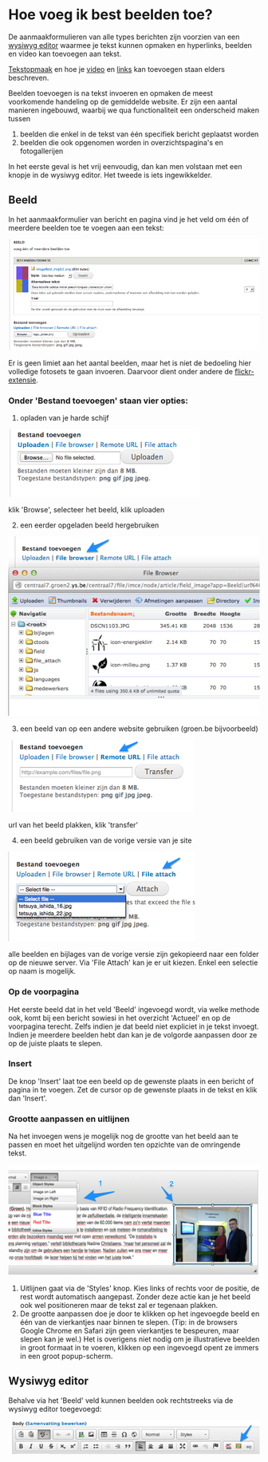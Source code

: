 # Hoe voeg ik best beelden toe?

De aanmaakformulieren van alle types berichten zijn voorzien van een [wysiwyg editor](https://nl.wikipedia.org/wiki/Wysiwyg) waarmee je tekst kunnen opmaken en hyperlinks, beelden en video kan toevoegen aan tekst. 

[Tekstopmaak](../standaard/wysiwyg_editor.md) en hoe je  [video](video_toevoegen.md) en [links](links_toevoegen.md) kan toevoegen staan elders beschreven. 

Beelden toevoegen is na tekst invoeren en opmaken de meest voorkomende handeling op de gemiddelde website. Er zijn een aantal manieren ingebouwd, waarbij we qua functionaliteit een onderscheid maken tussen

1. beelden die enkel in de tekst van één specifiek bericht geplaatst worden
2. beelden die ook opgenomen worden in overzichtspagina's en fotogallerijen

In het eerste geval is het vrij eenvoudig, dan kan men volstaan met een knopje in de wysiwyg editor. Het tweede is iets ingewikkelder.

## Beeld

In het aanmaakformulier van bericht en pagina vind je het  veld om één of meerdere beelden toe te voegen aan een tekst:
	
![](../beelden/beelden_toevoegen_beeld.png)

Er is geen limiet aan het aantal beelden, maar het is niet de bedoeling hier volledige fotosets te gaan invoeren. Daarvoor dient onder andere de [flickr-extensie](../extensies/flickr.md). 

### Onder  'Bestand toevoegen' staan vier opties:

1.  opladen van je harde schijf

![](../beelden/beelden_toevoegen_upload.png)

klik 'Browse', selecteer het beeld, klik uploaden

2. een eerder opgeladen beeld hergebruiken

![](../beelden/beelden_toevoegen_filebrowser.png)

3. een beeld van op een andere website gebruiken (groen.be bijvoorbeeld)

![](../beelden/beelden_toevoegen_remote.png)

url van het beeld plakken, klik 'transfer'

4. een beeld gebruiken van de vorige versie van je site

![](../beelden/beelden_toevoegen_file_attach.png)

alle beelden en bijlages van de vorige versie zijn gekopieerd naar een folder op de nieuwe server. Via 'File Attach' kan je er uit kiezen. Enkel een selectie op naam is mogelijk.

### Op de voorpagina

Het eerste beeld dat in het veld 'Beeld' ingevoegd wordt, via welke methode ook, komt bij een bericht sowiesi in het overzicht 'Actueel' en op de voorpagina terecht. Zelfs indien je dat beeld niet expliciet in je tekst invoegt. Indien je meerdere beelden hebt dan kan je de volgorde aanpassen door ze op de juiste plaats te slepen. 

### Insert

De knop 'Insert' laat toe een beeld op de gewenste plaats in een bericht of pagina in te voegen.  Zet de cursor op de gewenste plaats in de tekst en klik dan 'Insert'.

### Grootte aanpassen en uitlijnen

Na het invoegen wens je mogelijk nog de grootte van het beeld aan te passen en moet het uitgelijnd worden ten opzichte van de omringende tekst. 

![](../beelden/beelden_toevoegen_uitlijnen.png)

1. Uitlijnen gaat via de 'Styles' knop. Kies links of rechts voor de positie,  de rest wordt automatisch aangepast. Zonder deze actie kan je het beeld ook wel positioneren maar de tekst zal er tegenaan plakken.
2. De grootte aanpassen doe je door te klikken op het ingevoegde beeld en één van de vierkantjes naar binnen te slepen. (Tip: in de browsers Google Chrome en Safari zijn geen vierkantjes te bespeuren, maar slepen kan je wel.) 
Het is overigens niet nodig om je illustratieve beelden in groot formaat in te voeren, klikken op een ingevoegd opent ze immers in een groot popup-scherm.

## Wysiwyg editor

Behalve via het 'Beeld' veld kunnen beelden ook rechtstreeks via de wysiwyg editor toegevoegd: 

![](../beelden/beelden_toevoegen_wysiwyg.png)


